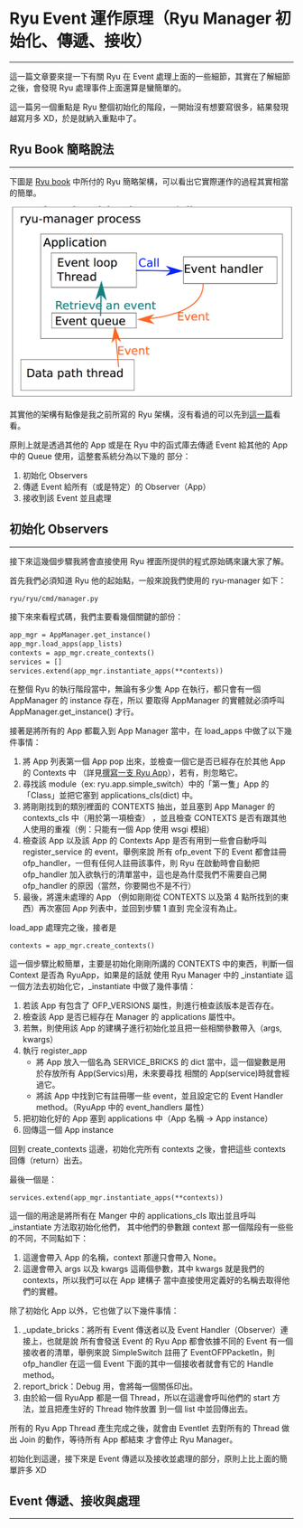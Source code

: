 Ryu Event 運作原理（Ryu Manager 初始化、傳遞、接收）
====
----

這一篇文章要來提一下有關 Ryu 在 Event 處理上面的一些細節，其實在了解細節之後，會發現 Ryu 處理事件上面還算是蠻簡單的。

這一篇另一個重點是 Ryu 整個初始化的階段，一開始沒有想要寫很多，結果發現越寫月多 XD，於是就納入重點中了。

Ryu Book 簡略說法
----
----

下圖是 [Ryu book][1] 中所付的 Ryu 簡略架構，可以看出它實際運作的過程其實相當的簡單。

<img src="/images/ryu-book-ryu-arch.png" width="600">

其實他的架構有點像是我之前所寫的 Ryu 架構，沒有看過的可以先到[這一篇][2]看看。

原則上就是透過其他的 App 或是在 Ryu 中的函式庫去傳遞 Event 給其他的 App 中的 Queue 使用，這整套系統分為以下幾的
部分：

1. 初始化 Observers
2. 傳遞 Event 給所有（或是特定）的 Observer（App）
3. 接收到該 Event 並且處理


初始化 Observers
----
----

接下來這幾個步驟我將會直接使用 Ryu 裡面所提供的程式原始碼來讓大家了解。

首先我們必須知道 Ryu 他的起始點，一般來說我們使用的 ryu-manager 如下：

    ryu/ryu/cmd/manager.py

接下來來看程式碼，我們主要看幾個關鍵的部份：

<pre><code class="python">app_mgr = AppManager.get_instance()
app_mgr.load_apps(app_lists)
contexts = app_mgr.create_contexts()
services = []
services.extend(app_mgr.instantiate_apps(**contexts))
</code></pre>

在整個 Ryu 的執行階段當中，無論有多少隻 App 在執行，都只會有一個 AppManager 的 instance 存在，所以
要取得 AppManager 的實體就必須呼叫 AppManager.get_instance() 才行。

接著是將所有的 App 都載入到 App Manager 當中，在 load_apps 中做了以下幾件事情：

1. 將 App 列表第一個 App pop 出來，並檢查一個它是否已經存在於其他 App 的 Contexts 中
（詳見[撰寫一支 Ryu App][3]），若有，則忽略它。
2. 尋找該 module（ex: ryu.app.simple_switch）中的「第一隻」App 的「Class」並把它塞到 applications_cls(dict) 中。
3. 將剛剛找到的類別裡面的 CONTEXTS 抽出，並且塞到 App Manager 的 contexts_cls 中（用於第一項檢查）
，並且檢查 CONTEXTS 是否有跟其他人使用的重複（例：只能有一個 App 使用 wsgi 模組）
4. 檢查該 App 以及該 App 的 Contexts App 是否有用到一些會自動呼叫 register_service 的 event，舉例來說
所有 ofp_event 下的 Event 都會註冊 ofp_handler，一但有任何人註冊該事件，則 Ryu 在啟動時會自動把 ofp_handler
加入欲執行的清單當中，這也是為什麼我們不需要自己開 ofp_handler 的原因（當然，你要開也不是不行）
5. 最後，將還未處理的 App （例如剛剛從 CONTEXTS 以及第 4 點所找到的東西）再次塞回 App 列表中，並回到步驟 1 直到
完全沒有為止。

load_app 處理完之後，接者是
<pre><code class="python">contexts = app_mgr.create_contexts()</code></pre>

這一個步驟比較簡單，主要是初始化剛剛所講的 CONTEXTS 中的東西，判斷一個 Context 是否為 RyuApp，如果是的話就
使用 Ryu Manager 中的 _instantiate 這一個方法去初始化它，_instantiate 中做了幾件事情：

1. 若該 App 有包含了 OFP_VERSIONS 屬性，則進行檢查該版本是否存在。
2. 檢查該 App 是否已經存在 Manager 的 applications 屬性中。
3. 若無，則使用該 App 的建構子進行初始化並且把一些相關參數帶入（args, kwargs）
4. 執行 register_app
    * 將 App 放入一個名為 SERVICE_BRICKS 的 dict 當中，這一個變數是用於存放所有 App(Servics)用，未來要尋找
相關的 App(service)時就會經過它。
    * 將該 App 中找到它有註冊哪一些 event，並且設定它的 Event Handler method。（RyuApp 中的 event_handlers 屬性）
5. 把初始化好的 App 塞到 applications 中（App 名稱 -> App instance）
6. 回傳這一個 App instance

回到 create_contexts 這邊，初始化完所有 contexts 之後，會把這些 contexts 回傳（return）出去。

最後一個是：

<pre><code class="python">services.extend(app_mgr.instantiate_apps(**contexts))</code></pre>

這一個的用途是將所有在 Manger 中的 applications_cls 取出並且呼叫 _instantiate 方法取初始化他們，
其中他們的參數跟 context 那一個階段有一些些的不同，不同點如下：

1. 這邊會帶入 App 的名稱，context 那邊只會帶入 None。
2. 這邊會帶入 args 以及 kwargs 這兩個參數，其中 kwargs 就是我們的 contexts，所以我們可以在 App 建構子
當中直接使用定義好的名稱去取得他們的實體。


除了初始化 App 以外，它也做了以下幾件事情：

1. _update_bricks：將所有 Event 傳送者以及 Event Handler（Observer）連接上，也就是說
所有會發送 Event 的 Ryu App 都會依據不同的 Event 有一個接收者的清單，舉例來說 SimpleSwitch 
註冊了 EventOFPPacketIn，則 ofp_handler 在這一個 Event 下面的其中一個接收者就會有它的 Handle method。
2. report_brick：Debug 用，會將每一個關係印出。
3. 由於給一個 RyuApp 都是一個 Thread，所以在這邊會呼叫他們的 start 方法，並且把產生好的 Thread 物件放置
到一個 list 中並回傳出去。

所有的 Ryu App Thread 產生完成之後，就會由 Eventlet 去對所有的 Thread 做出 Join 的動作，等待所有 App 都結束
才會停止 Ryu Manager。

初始化到這邊，接下來是 Event 傳遞以及接收並處理的部分，原則上比上面的簡單許多 XD


Event 傳遞、接收與處理
----
----



[1]: http://osrg.github.io/ryu/resources.html
[2]: /article/ryu_intro.html
[3]: /article/write_ryu_app.html

